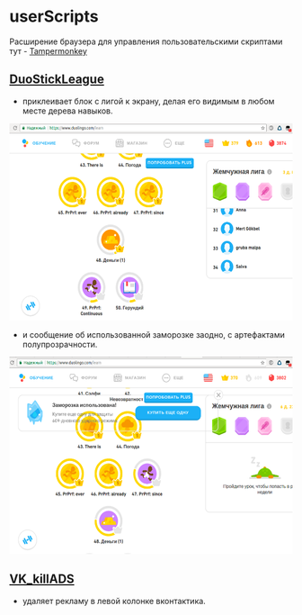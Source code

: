 # userScripts

Расширение браузера для управления пользовательскими скриптами тут - [Tampermonkey](https://www.tampermonkey.net/)

## [DuoStickLeague](DuoStickLeague.user.js)
- приклеивает блок с лигой к экрану, делая его видимым в любом месте дерева навыков.
<img src="https://github.com/arhiza/userScripts/blob/master/res/%D0%A1%D0%BD%D0%B8%D0%BC%D0%BE%D0%BA%20%D1%8D%D0%BA%D1%80%D0%B0%D0%BD%D0%B0%20%D0%BE%D1%82%202020-01-30%2018:20:18.png" width="555px" height="350px" />

- и сообщение об использованной заморозке заодно, с артефактами полупрозрачности.
<img src="https://github.com/arhiza/userScripts/blob/master/res/%D0%A1%D0%BD%D0%B8%D0%BC%D0%BE%D0%BA%20%D1%8D%D0%BA%D1%80%D0%B0%D0%BD%D0%B0%20%D0%BE%D1%82%202020-01-27%2003:24:49.png" width="546px" height="350px" />


## [VK_killADS](VK_killADS.user.js)
- удаляет рекламу в левой колонке вконтактика.

